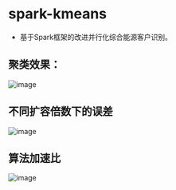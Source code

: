 # spark-kmeans

* 基于Spark框架的改进并行化综合能源客户识别。

## 聚类效果：

![image](https://github.com/skyrimgo/spark-kmeans/raw/master/src/main/resources/results.png?raw=true)

## 不同扩容倍数下的误差

![image](https://github.com/skyrimgo/spark-kmeans/raw/master/src/main/resources/results.png?raw=true)

## 算法加速比

![image](https://github.com/skyrimgo/spark-kmeans/raw/master/src/main/resources/speedup.png?raw=true)
